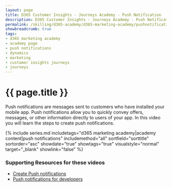 ```yaml
---
layout: page
title: D365 Customer Insights - Journeys Academy - Push Notification
description: D365 Customer Insights - Journeys Academy - Push Notification
permalink: /skilling/d365-academy/d365-marketing-academy/pushnotification
showbreadcrumb: true
tags: 
- d365 marketing academy
- academy page
- push notifications
- dynamics
- marketing
- customer insights journeys
- journeys
---
```


# {{ page.title }}


Push notifications are messages sent to customers who have installed your mobile app. Push notifications allow you to quickly convey offers, messages, or other information directly to users of your app. In this video you will learn the steps to create push notifications. 

{% include series.md 
    includetags="d365 marketing academy|academy content|push notifications" 
    includemethod="all" sortfield="sorttitle" sortorder="asc" 
    showdate="true" showtags="true" 
    visualstyle="normal" target="_blank" showlink="false"
%}

### Supporting Resources for these videos

* <a href="https://learn.microsoft.com/en-us/dynamics365/marketing/real-time-marketing-push-notifications" target="_blank">Create Push notifications
* <a href="https://learn.microsoft.com/en-us/dynamics365/marketing/real-time-marketing-developer-push" target="_blank">Push notifications for developers
